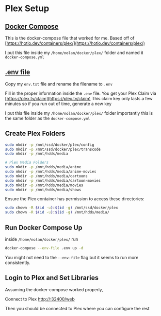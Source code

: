 # Plex Setup

## [Docker Compose](../docker/plex/docker-compose.yml)

This is the docker-compose file that worked for me. Based off of [https://hotio.dev/containers/plex/](https://hotio.dev/containers/plex/)

I put this file inside my `/home/nolan/docker/plex/` folder and named it `docker-compose.yml`

## [.env file](../docker/plex/env.txt)

Copy my `env.txt` file and rename the filename to `.env`

Fill in the proper information inside the `.env` file. You get your Plex Claim via [https://plex.tv/claim](https://plex.tv/claim) This claim key only lasts a few minutes so if you run out of time, generate a new key

I put this file inside my `/home/nolan/docker/plex/` folder importantly this is the same folder as the `docker-compose.yml`

## Create Plex Folders

```sh
sudo mkdir -p /mnt/ssd/docker/plex/config
sudo mkdir -p /mnt/ssd/docker/plex/transcode
sudo mkdir -p /mnt/hdds/media

# Plex Media Folders
sudo mkdir -p /mnt/hdds/media/anime
sudo mkdir -p /mnt/hdds/media/anime-movies
sudo mkdir -p /mnt/hdds/media/cartoons
sudo mkdir -p /mnt/hdds/media/cartoon-movies
sudo mkdir -p /mnt/hdds/media/movies
sudo mkdir -p /mnt/hdds/media/shows
```

Ensure the Plex container has permission to access these directories:

```sh
sudo chown -R $(id -u):$(id -g) /mnt/ssd/docker/plex
sudo chown -R $(id -u):$(id -g) /mnt/hdds/media/

```

## Run Docker Compose Up

inside `/home/nolan/docker/plex/` run

```sh
docker-compose --env-file .env up -d
```

You might not need to the `--env-file` flag but it seems to run more consistently.

## Login to Plex and Set Libraries

Assuming the docker-compose worked properly, 

Connect to Plex [http://<server-ip>:32400/web](http://<server-ip>:32400/web)

Then you should be connected to Plex where you can configure the rest


